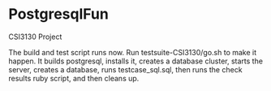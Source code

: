 PostgresqlFun
============

CSI3130 Project

The build and test script runs now. Run testsuite-CSI3130/go.sh to make it happen. It builds postgresql, installs it, creates a database cluster, starts the server, creates a database, runs testcase_sql.sql, then runs the check  results ruby script, and then cleans up.
